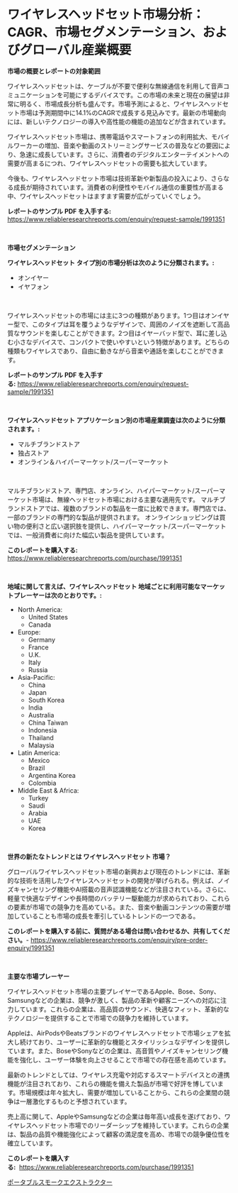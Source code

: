 <p><h1>ワイヤレスヘッドセット市場分析：CAGR、市場セグメンテーション、およびグローバル産業概要</h1></p><p><strong>市場の概要とレポートの対象範囲</strong></p>
<p><p>ワイヤレスヘッドセットは、ケーブルが不要で便利な無線通信を利用して音声コミュニケーションを可能にするデバイスです。この市場の未来と現在の展望は非常に明るく、市場成長分析も盛んです。市場予測によると、ワイヤレスヘッドセット市場は予測期間中に14.1%のCAGRで成長する見込みです。最新の市場動向には、新しいテクノロジーの導入や高性能の機能の追加などが含まれています。</p><p>ワイヤレスヘッドセット市場は、携帯電話やスマートフォンの利用拡大、モバイルワーカーの増加、音楽や動画のストリーミングサービスの普及などの要因により、急速に成長しています。さらに、消費者のデジタルエンターテイメントへの需要が高まるにつれ、ワイヤレスヘッドセットの需要も拡大しています。</p><p>今後も、ワイヤレスヘッドセット市場は技術革新や新製品の投入により、さらなる成長が期待されています。消費者の利便性やモバイル通信の重要性が高まる中、ワイヤレスヘッドセットはますます需要が広がっていくでしょう。</p></p>
<p><strong>レポートのサンプル PDF を入手する:</strong> <a href="https://www.reliableresearchreports.com/enquiry/request-sample/1991351">https://www.reliableresearchreports.com/enquiry/request-sample/1991351</a></p>
<p>&nbsp;</p>
<p><strong>市場セグメンテーション</strong></p>
<p><strong>ワイヤレスヘッドセット タイプ別の市場分析は次のように分類されます。:</strong></p>
<p><ul><li>オンイヤー</li><li>イヤフォン</li></ul></p>
<p>&nbsp;</p>
<p><p>ワイヤレスヘッドセットの市場には主に3つの種類があります。1つ目はオンイヤー型で、このタイプは耳を覆うようなデザインで、周囲のノイズを遮断して高品質なサウンドを楽しむことができます。2つ目はイヤーバッド型で、耳に差し込む小さなデバイスで、コンパクトで使いやすいという特徴があります。どちらの種類もワイヤレスであり、自由に動きながら音楽や通話を楽しむことができます。</p></p>
<p><strong>レポートのサンプル PDF を入手する:</strong>&nbsp;<a href="https://www.reliableresearchreports.com/enquiry/request-sample/1991351">https://www.reliableresearchreports.com/enquiry/request-sample/1991351</a></p>
<p>&nbsp;</p>
<p><strong> ワイヤレスヘッドセット アプリケーション別の市場産業調査は次のように分類されます。:</strong></p>
<p><ul><li>マルチブランドストア</li><li>独占ストア</li><li>オンライン＆ハイパーマーケット/スーパーマーケット</li></ul></p>
<p>&nbsp;</p>
<p><p>マルチブランドストア、専門店、オンライン、ハイパーマーケット/スーパーマーケット市場は、無線ヘッドセット市場における主要な適用先です。 マルチブランドストアでは、複数のブランドの製品を一度に比較できます。専門店では、一部のブランドの専門的な製品が提供されます。 オンラインショッピングは買い物の便利さと広い選択肢を提供し、ハイパーマーケット/スーパーマーケットでは、一般消費者に向けた幅広い製品を提供しています。</p></p>
<p><strong>このレポートを購入する:</strong>&nbsp; <a href="https://www.reliableresearchreports.com/purchase/1991351">https://www.reliableresearchreports.com/purchase/1991351</a></p>
<p>&nbsp;</p>
<p><strong>地域に関して言えば、ワイヤレスヘッドセット 地域ごとに利用可能なマーケットプレーヤーは次のとおりです。:</strong></p>
<p><ul>
    <li>
        North America:
        <ul>
            <li>United States</li>
            <li>Canada</li>
        </ul>
    </li>
    <li>
        Europe:
        <ul>
            <li>Germany</li>
            <li>France</li>
            <li>U.K.</li>
            <li>Italy</li>
            <li>Russia</li>
        </ul>
    </li>
    <li>
        Asia-Pacific:
        <ul>
            <li>China</li>
            <li>Japan</li>
            <li>South Korea</li>
            <li>India</li>
            <li>Australia</li>
            <li>China Taiwan</li>
            <li>Indonesia</li>
            <li>Thailand</li>
            <li>Malaysia</li>
        </ul>
    </li>
    <li>
        Latin America:
        <ul>
            <li>Mexico</li>
            <li>Brazil</li>
            <li>Argentina Korea</li>
            <li>Colombia</li>
        </ul>
    </li>
    <li>
        Middle East & Africa:
        <ul>
            <li>Turkey</li>
            <li>Saudi</li>
            <li>Arabia</li>
            <li>UAE</li>
            <li>Korea</li>
        </ul>
    </li>
    </ul></p>
<p>&nbsp;</p>
<p><strong>世界の新たなトレンドとは ワイヤレスヘッドセット 市場？</strong></p>
<p><p>グローバルワイヤレスヘッドセット市場の新興および現在のトレンドには、革新的な技術を活用したワイヤレスヘッドセットの開発が挙げられる。例えば、ノイズキャンセリング機能やAI搭載の音声認識機能などが注目されている。さらに、軽量で快適なデザインや長時間のバッテリー駆動能力が求められており、これらの要素が市場での競争力を高めている。また、音楽や動画コンテンツの需要が増加していることも市場の成長を牽引しているトレンドの一つである。</p></p>
<p><strong>このレポートを購入する前に、質問がある場合は問い合わせるか、共有してください。</strong>- <a href="https://www.reliableresearchreports.com/enquiry/pre-order-enquiry/1991351">https://www.reliableresearchreports.com/enquiry/pre-order-enquiry/1991351</a></p>
<p>&nbsp;</p>
<p><strong>主要な市場プレーヤー</strong></p>
<p><p>ワイヤレスヘッドセット市場の主要プレイヤーであるApple、Bose、Sony、Samsungなどの企業は、競争が激しく、製品の革新や顧客ニーズへの対応に注力しています。これらの企業は、高品質のサウンド、快適なフィット、革新的なテクノロジーを提供することで市場での競争力を維持しています。</p><p>Appleは、AirPodsやBeatsブランドのワイヤレスヘッドセットで市場シェアを拡大し続けており、ユーザーに革新的な機能とスタイリッシュなデザインを提供しています。また、BoseやSonyなどの企業は、高音質やノイズキャンセリング機能を強化し、ユーザー体験を向上させることで市場での存在感を高めています。</p><p>最新のトレンドとしては、ワイヤレス充電や対応するスマートデバイスとの連携機能が注目されており、これらの機能を備えた製品が市場で好評を博しています。市場規模は年々拡大し、需要が増加していることから、これらの企業間の競争は一層激化するものと予想されています。</p><p>売上高に関して、AppleやSamsungなどの企業は毎年高い成長を遂げており、ワイヤレスヘッドセット市場でのリーダーシップを維持しています。これらの企業は、製品の品質や機能強化によって顧客の満足度を高め、市場での競争優位性を確立しています。</p></p>
<p><strong>このレポートを購入する:</strong>&nbsp;&nbsp;<a href="https://www.reliableresearchreports.com/purchase/1991351">https://www.reliableresearchreports.com/purchase/1991351</a></p>
<p><p><a href="https://medium.com/@chrispbacon162023/%E3%83%9D%E3%83%BC%E3%82%BF%E3%83%96%E3%83%AB%E7%85%99%E6%8E%92%E5%87%BA%E8%A3%85%E7%BD%AE%E5%B8%82%E5%A0%B4-%E5%B8%82%E5%A0%B4%E3%82%B7%E3%82%A7%E3%82%A2-%E5%B8%82%E5%A0%B4%E5%8B%95%E5%90%91-%E5%B0%86%E6%9D%A5%E3%81%AE%E6%88%90%E9%95%B7%E3%82%92%E6%8E%A2%E3%82%8B-50610cff81ef">ポータブルスモークエクストラクター</a></p></p>